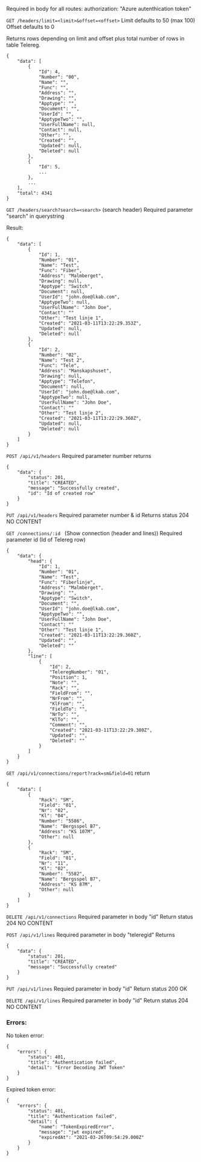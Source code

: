 Required in body for all routes:
authorization: "Azure autenthication token"


`GET /headers/limit=<limit>&offset=<offset>`
Limit defaults to 50 (max 100)
Offset defaults to 0

Returns rows depending on limit and offset plus total number of rows in table Telereg.
```
{
    "data": [
        {
            "Id": 4,
            "Number": "00",
            "Name": "",
            "Func": "",
            "Address": "",
            "Drawing": "",
            "Apptype": "",
            "Document": "",
            "UserId": "",
            "ApptypeTwo": "",
            "UserFullName": null,
            "Contact": null,
            "Other": "",
            "Created": "",
            "Updated": null,
            "Deleted": null
        },
        {
            "Id": 5,
            ...
        },
        ...
    ],
    "total": 4341
}
```


`GET /headers/search?search=<search>`
(search header)
Required parameter "search" in querystring

Result:
```
{
    "data": [
        {
            "Id": 1,
            "Number": "01",
            "Name": "Test",
            "Func": "Fiber",
            "Address": "Malmberget",
            "Drawing": null,
            "Apptype": "Switch",
            "Document": null,
            "UserId": "john.doe@lkab.com",
            "ApptypeTwo": null,
            "UserFullName": "John Doe",
            "Contact": ""
            "Other": "Test linje 1",
            "Created": "2021-03-11T13:22:29.353Z",
            "Updated": null,
            "Deleted": null
        },
        {
            "Id": 2,
            "Number": "02",
            "Name": "Test 2",
            "Func": "Tele",
            "Address": "Manskapshuset",
            "Drawing": null,
            "Apptype": "Telefon",
            "Document": null,
            "UserId": "john.doe@lkab.com",
            "ApptypeTwo": null,
            "UserFullName": "John Doe",
            "Contact": ""
            "Other": "Test linje 2",
            "Created": "2021-03-11T13:22:29.360Z",
            "Updated": null,
            "Deleted": null
        }
    ]
}
```

`POST /api/v1/headers`
Required parameter number
returns
```
{
    "data": {
        "status": 201,
        "title": "CREATED",
        "message": "Successfully created",
        "id": "Id of created row"
    }
}
```

`PUT /api/v1/headers`
Required parameter number & id
Returns status 204 NO CONTENT

`GET /connections/:id `
(Show connection (header and lines))
Required parameter id (Id of Telereg row)
```
{
    "data": {
        "head": {
            "Id": 1,
            "Number": "01",
            "Name": "Test",
            "Func": "Fiberlinje",
            "Address": "Malmberget",
            "Drawing": "",
            "Apptype": "Switch",
            "Document": "",
            "UserId": "john.doe@lkab.com",
            "ApptypeTwo": "",
            "UserFullName": "John Doe",
            "Contact": ""
            "Other": "Test linje 1",
            "Created": "2021-03-11T13:22:29.360Z",
            "Updated": "",
            "Deleted": ""
        },
        "line": [
            {
                "Id": 2,
                "TeleregNumber": "01",
                "Position": 1,
                "Note": "",
                "Rack": "",
                "FieldFrom": "",
                "NrFrom": "",
                "KlFrom": "",
                "FieldTo": "",
                "NrTo": "",
                "KlTo": "",
                "Comment": "",
                "Created": "2021-03-11T13:22:29.380Z",
                "Updated": "",
                "Deleted": ""
            }
        ]
    }
}
```

`GET /api/v1/connections/report?rack=sm&field=01`
return
```
{
    "data": [
        {
            "Rack": "SM",
            "Field": "01",
            "Nr": "02",
            "Kl": "04",
            "Number": "5586",
            "Name": "Bergsspel B7",
            "Address": "KS 107M",
            "Other": null
        },
        {
            "Rack": "SM",
            "Field": "01",
            "Nr": "11",
            "Kl": "02",
            "Number": "5582",
            "Name": "Bergsspel B7",
            "Address": "KS 87M",
            "Other": null
        }
    ]
}
```

`DELETE /api/v1/connections`
Required parameter in body "id"
Return status 204 NO CONTENT


`POST /api/v1/lines`
Required parameter in body "teleregid"
Returns
```
{
    "data": {
        "status": 201,
        "title": "CREATED",
        "message": "Successfully created"
    }
}
```
`PUT /api/v1/lines`
Requied parameter in body "id"
Return status 200 OK

`DELETE /api/v1/lines`
Required parameter in body "id"
Return status 204 NO CONTENT


### Errors:

No token error:
```
{
    "errors": {
        "status": 401,
        "title": "Authentication failed",
        "detail": "Error Decoding JWT Token"
    }
}
```
Expired token error:
```
{
    "errors": {
        "status": 401,
        "title": "Authentication failed",
        "detail": {
            "name": "TokenExpiredError",
            "message": "jwt expired",
            "expiredAt": "2021-03-26T09:54:29.000Z"
        }
    }
}
```